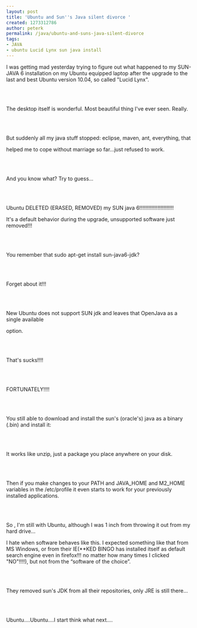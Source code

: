 ```yaml
---
layout: post
title: 'Ubuntu and Sun''s Java silent divorce '
created: 1273312786
author: peterk
permalink: /java/ubuntu-and-suns-java-silent-divorce
tags:
- JAVA
- ubuntu Lucid Lynx sun java install
---
```

<p>
<meta http-equiv="CONTENT-TYPE" content="text/html; charset=utf-8">
<meta name="GENERATOR" content="OpenOffice.org 3.1  (Win32)"><style type="text/css">
	<!--
		@page { margin: 0.79in }
		P { margin-bottom: 0.08in }
	-->
	</style>      </meta>
</meta>
</p>
<p>I was getting mad yesterday trying to figure out what happened to my SUN-JAVA 6 installation on my Ubuntu equipped laptop after the upgrade to the last and best Ubuntu version 10.04, so called &quot;Lucid Lynx&quot;.</p>
<p><br />
&nbsp;</p>
<p>The desktop itself is wonderful. Most beautiful thing I've ever seen. Really.</p>
<p><br />
&nbsp;</p>
<p>But suddenly all my java stuff  stopped: eclipse, maven, ant, everything, that</p>
<p>helped me to cope without marriage so far...just refused to work.</p>
<p><br />
&nbsp;</p>
<p>And you know what? Try to guess...</p>
<p><br />
&nbsp;</p>
<p>Ubuntu DELETED (ERASED, REMOVED) my SUN java 6!!!!!!!!!!!!!!!!!!!!!!!</p>
<p>It's a default behavior during the upgrade, unsupported software just removed!!!</p>
<p><br />
&nbsp;</p>
<p>You remember that sudo apt-get install sun-java6-jdk?</p>
<p><br />
&nbsp;</p>
<p>Forget about it!!!</p>
<p><br />
&nbsp;</p>
<p>New Ubuntu does not support SUN jdk and leaves that OpenJava as a single available</p>
<p>option.</p>
<p><br />
&nbsp;</p>
<p>That's sucks!!!!</p>
<p><br />
&nbsp;</p>
<p>FORTUNATELY!!!!</p>
<p><br />
&nbsp;</p>
<p>You still able to download and install the sun's (oracle's) java as a binary (.bin) and install it:</p>
<p><br />
&nbsp;</p>
<p>It works like unzip, just a package you place anywhere on your disk.</p>
<p><br />
&nbsp;</p>
<p>Then if you make changes to your PATH and JAVA_HOME and M2_HOME variables in the /etc/profile it even starts to work for your previously installed applications.</p>
<p><br />
&nbsp;</p>
<p>So , I'm still with Ubuntu, although I was 1 inch from throwing it out from my hard drive...</p>
<p>I hate when software behaves like this. I expected something like that from MS Windows, or from their IE(**KED BINGO has installed itself as default search engine even in firefox!!! no matter how many times I clicked &quot;NO&quot;!!!!), but not from the &ldquo;software of the choice&rdquo;.</p>
<p><br />
&nbsp;</p>
<p>They removed sun's JDK from all their repositories, only JRE is still there...</p>
<p><br />
&nbsp;</p>
<p>Ubuntu....Ubuntu....I start think what next....</p>
<p>&nbsp;</p>
<p>&nbsp;</p>
